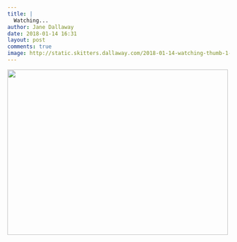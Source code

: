```yaml
---
title: |
  Watching...
author: Jane Dallaway
date: 2018-01-14 16:31
layout: post
comments: true
image: http://static.skitters.dallaway.com/2018-01-14-watching-thumb-1-IMG-9120.JPG
---
```


<div>
        <a href="http://static.skitters.dallaway.com/2018-01-14-watching-fullsize-1-IMG-9120.JPG">
          <img src="http://static.skitters.dallaway.com/2018-01-14-watching-thumb-1-IMG-9120.JPG" width="500" height="375"/>
        </a>
      </div>


  
      